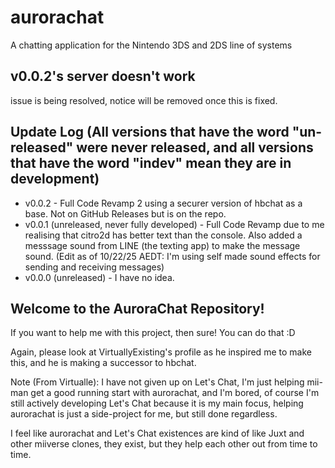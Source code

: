<h1>aurorachat</h1>
A chatting application for the Nintendo 3DS and 2DS line of systems

## v0.0.2's server doesn't work
issue is being resolved, notice will be removed once this is fixed.

<h2>Update Log (All versions that have the word "un-released" were never released, and all versions that have the word "indev" mean they are in development)</h2>
<ul>
<li>v0.0.2 - Full Code Revamp 2 using a securer version of hbchat as a base. Not on GitHub Releases but is on the repo.</li>
<li>v0.0.1 (unreleased, never fully developed) - Full Code Revamp due to me realising that citro2d has better text than the console. Also added a messsage sound from LINE (the texting app) to make the message sound. (Edit as of 10/22/25 AEDT: I'm using self made sound effects for sending and receiving messages)</li>
<li>v0.0.0 (unreleased) - I have no idea.</li>
</ul>
<h2>Welcome to the AuroraChat Repository!</h2>
<p>If you want to help me with this project, then sure! You can do that :D</p>
<p>Again, please look at VirtuallyExisting's profile as he inspired me to make this, and he is making a successor to hbchat.</p>

Note (From Virtualle): I have not given up on Let's Chat, I'm just helping mii-man get a good running start with aurorachat, and I'm bored, of course I'm still actively developing Let's Chat because it is my main focus, helping aurorachat is just a side-project for me, but still done regardless.

I feel like aurorachat and Let's Chat existences are kind of like Juxt and other miiverse clones, they exist, but they help each other out from time to time.
